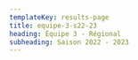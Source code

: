 ```yaml
---
templateKey: results-page
title: equipe-3-s22-23
heading: Équipe 3 - Régional
subheading: Saison 2022 - 2023
---
```


